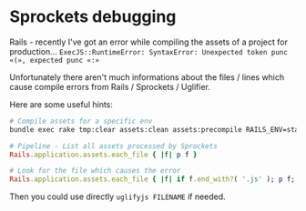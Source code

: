 # Sprockets debugging

Rails - recently I've got an error while compiling the assets of a project for production... `ExecJS::RuntimeError: SyntaxError: Unexpected token punc «(», expected punc «:»`

Unfortunately there aren't much informations about the files / lines which cause compile errors from Rails / Sprockets / Uglifier.

Here are some useful hints:

```sh
# Compile assets for a specific env
bundle exec rake tmp:clear assets:clean assets:precompile RAILS_ENV=staging
```

```ruby
# Pipeline - List all assets processed by Sprockets
Rails.application.assets.each_file { |f| p f }
```

```ruby
# Look for the file which causes the error
Rails.application.assets.each_file { |f| if f.end_with?( '.js' ); p f; Uglifier.compile( File.read( f ) ); end }
```

Then you could use directly `uglifyjs FILENAME` if needed.
